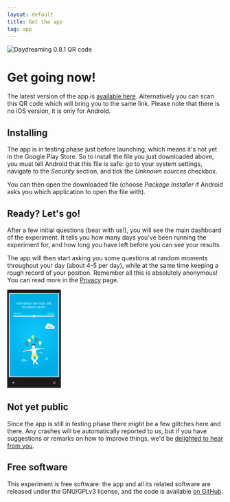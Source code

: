 ```yaml
---
layout: default
title: Get the app
tag: app
---
```


<img class="img-rounded pull-right inside-picture" style="clear: right" width="150px" height="150px" src="http://daydreaming-the-app.net/releases/daydreaming-0.8.1.png" alt="Daydreaming 0.8.1 QR code" />

# Get going now!

The latest version of the app is [available here](http://daydreaming-the-app.net/releases/daydreaming-0.8.1.apk). Alternatively you can scan this QR code which will bring you to the same link. Please note that there is no iOS version, it is only for Android.

## Installing

The app is in testing phase just before launching, which means it's not yet in the Google Play Store. So to install the file you just downloaded above, you must tell Android that this file is safe: go to your system settings, navigate to the *Security* section, and tick the *Unknown sources* checkbox.

You can then open the downloaded file (choose *Package Installer* if Android asks you which application to open the file with).

## Ready? Let's go!

After a few initial questions (bear with us!), you will see the main dashboard of the experiment. It tells you how many days you've been running the experiment for, and how long you have left before you can see your results.

The app will then start asking you some questions at random moments throughout your day (about 4-5 per day), while at the same time keeping a rough record of your position. Remember all this is absolutely anonymous! You can read more in the [Privacy](/privacy/) page.

<div class="clearfix"></div>
<img class="img-rounded pull-left inside-picture" width="125" height="228px" src="/static/img/daydreaming-screenshot.jpg" alt="Daydreaming screenshot" />

## Not yet public

Since the app is still in testing phase there might be a few glitches here and there. Any crashes will be automatically reported to us, but if you have suggestions or remarks on how to improve things, we'd be <a href="mailto:feedback@daydreaming-the-app.net">delighted to hear from you</a>.

## Free software

This experiment is free software: the app and all its related software are released under the GNU/GPLv3 license, and the code is available [on GitHub](https://github.com/wehlutyk/daydreaming).
